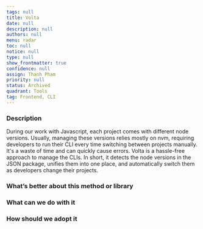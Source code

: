 ```yaml
---
tags: null
title: Volta
date: null
description: null
authors: null
menu: radar
toc: null
notice: null
type: null
show_frontmatter: true
confidence: null
assign: Thanh Pham
priority: null
status: Archived
quadrant: Tools
tag: Frontend, CLI
---
```


<!-- table_of_contents 69c57a0c-b438-4bc1-8f3d-763624529e93 -->

### Description

During our work with Javascript, each project comes with different node versions. Usually, managing these versions relies mostly on nvm, requiring developers to run their CLI every time switching between projects manually. It's a waste of time and can quickly cause errors. Volta is a hassle-free approach to manage the CLIs. In short, it detects the node versions in the JSON package, unifies them into one place, and automatically switch them as developers change their projects.

### What’s better about this method or library


### What can we do with it


### How should we adopt it


<!-- child_database 0c638725-cc1b-4db9-8b60-f2ec5b496af9 -->
